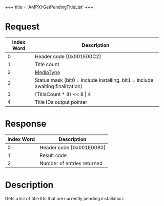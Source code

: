 +++
title = 'AMPXI:GetPendingTitleList'
+++

# Request

| Index Word | Description                                                                   |
|------------|-------------------------------------------------------------------------------|
| 0          | Header code \[0x001E00C2\]                                                    |
| 1          | Title count                                                                   |
| 2          | [MediaType](Filesystem_services#mediatype "wikilink")                         |
| 3          | Status mask (bit0 = include installing, bit1 = include awaiting finalization) |
| 3          | (TitleCount \* 8) \<\< 8 \| 4                                                 |
| 4          | Title IDs output pointer                                                      |

# Response

| Index Word | Description                |
|------------|----------------------------|
| 0          | Header code \[0x001E0080\] |
| 1          | Result code                |
| 2          | Number of entries returned |

# Description

Gets a list of title IDs that are currently pending installation.
